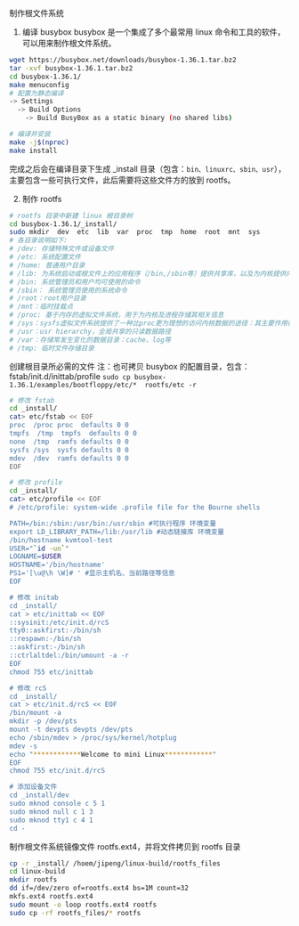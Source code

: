 制作根文件系统
1. 编译 busybox
busybox 是一个集成了多个最常用 linux 命令和工具的软件，可以用来制作根文件系统。
```sh
wget https://busybox.net/downloads/busybox-1.36.1.tar.bz2
tar -xvf busybox-1.36.1.tar.bz2
cd busybox-1.36.1/
make menuconfig
# 配置为静态编译
-> Settings
  -> Build Options
    -> Build BusyBox as a static binary (no shared libs)

# 编译并安装
make -j$(nproc)
make install
```
完成之后会在编译目录下生成 _install 目录（包含：`bin、linuxrc、sbin、usr`），主要包含一些可执行文件，此后需要将这些文件方的放到 rootfs。

2. 制作 rootfs
```sh
# rootfs 目录中新建 linux 根目录树
cd busybox-1.36.1/_install/
sudo mkdir  dev  etc  lib  var  proc  tmp  home  root  mnt  sys
# 各目录说明如下:
# /dev: 存储特殊文件或设备文件
# /etc: 系统配置文件
# /home: 普通用户目录
# /lib: 为系统启动或根文件上的应用程序（/bin,/sbin等）提供共享库，以及为内核提供内核模块
# /bin: 系统管理员和用户均可使用的命令
# /sbin： 系统管理员使用的系统命令
# /root：root用户目录
# /mnt：临时挂载点
# /proc: 基于内存的虚拟文件系统，用于为内核及进程存储其相关信息
# /sys：sysfs虚拟文件系统提供了一种比proc更为理想的访问内核数据的途径：其主要作用在于为管理linux设备提供一种统一模型的接口；
# /usr：usr hierarchy，全局共享的只读数据路径
# /var：存储常发生变化的数据目录：cache、log等
# /tmp: 临时文件存储目录
```

创建根目录所必需的文件
注：也可拷贝 busybox 的配置目录，包含：fstab/init.d/inittab/profile
`sudo cp busybox-1.36.1/examples/bootfloppy/etc/*  rootfs/etc -r`

```sh
# 修改 fstab
cd _install/
cat> etc/fstab << EOF
proc  /proc proc  defaults 0 0
tmpfs  /tmp  tmpfs  defaults 0 0
none  /tmp  ramfs defaults 0 0
sysfs /sys  sysfs defaults 0 0
mdev  /dev  ramfs defaults 0 0
EOF

# 修改 profile
cd _install/
cat> etc/profile << EOF
# /etc/profile: system-wide .profile file for the Bourne shells

PATH=/bin:/sbin:/usr/bin:/usr/sbin #可执行程序 环境变量
export LD_LIBRARY_PATH=/lib:/usr/lib #动态链接库 环境变量
/bin/hostname kvmtool-test
USER="`id -un`"
LOGNAME=$USER
HOSTNAME='/bin/hostname'
PS1='[\u@\h \W]# ' #显示主机名、当前路径等信息
EOF

# 修改 initab
cd _install/
cat > etc/inittab << EOF
::sysinit:/etc/init.d/rcS
tty0::askfirst:-/bin/sh
::respawn:-/bin/sh
::askfirst:-/bin/sh
::ctrlaltdel:/bin/umount -a -r
EOF
chmod 755 etc/inittab

# 修改 rcS
cd _install/
cat > etc/init.d/rcS << EOF
/bin/mount -a
mkdir -p /dev/pts
mount -t devpts devpts /dev/pts
echo /sbin/mdev > /proc/sys/kernel/hotplug
mdev -s
echo "************Welcome to mini Linux************"
EOF
chmod 755 etc/init.d/rcS

# 添加设备文件
cd _install/dev
sudo mknod console c 5 1
sudo mknod null c 1 3
sudo mknod tty1 c 4 1
cd -
```

制作根文件系统镜像文件 rootfs.ext4，并将文件拷贝到 rootfs 目录
```bash
cp -r _install/ /hoem/jipeng/linux-build/rootfs_files
cd linux-build
mkdir rootfs
dd if=/dev/zero of=rootfs.ext4 bs=1M count=32
mkfs.ext4 rootfs.ext4
sudo mount -o loop rootfs.ext4 rootfs
sudo cp -rf rootfs_files/* rootfs
```
